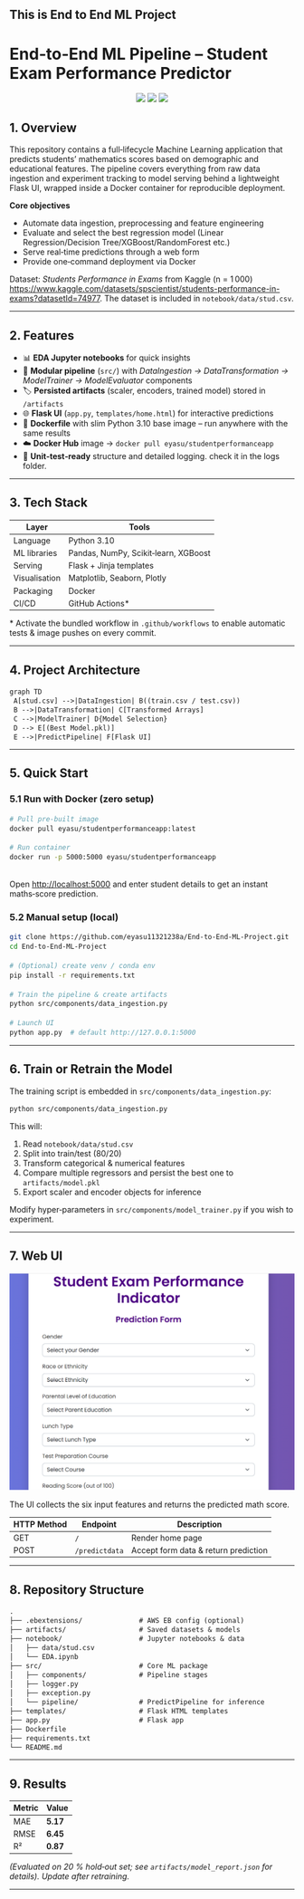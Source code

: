## This is End to End ML Project
# End‑to‑End ML Pipeline – **Student Exam Performance Predictor**

<div align="center">
  <img src="https://img.shields.io/badge/python-3.10-blue?logo=python" />
  <img src="https://img.shields.io/badge/docker-ready-blue?logo=docker" />
  <img src="https://img.shields.io/badge/-flask-grey?logo=flask" />
</div>



## 1. Overview

This repository contains a full‑lifecycle Machine Learning application that predicts students’ mathematics scores based on demographic and educational features. The pipeline covers everything from raw data ingestion and experiment tracking to model serving behind a lightweight Flask UI, wrapped inside a Docker container for reproducible deployment.

**Core objectives**

* Automate data ingestion, preprocessing and feature engineering
* Evaluate and select the best regression model (Linear Regression/Decision Tree/XGBoost/RandomForest etc.)
* Serve real‑time predictions through a web form
* Provide one‑command deployment via Docker

Dataset: *Students Performance in Exams* from Kaggle (n = 1 000) https://www.kaggle.com/datasets/spscientist/students-performance-in-exams?datasetId=74977. The dataset is included in `notebook/data/stud.csv`.

---

## 2. Features

* 📊 **EDA Jupyter notebooks** for quick insights
* 🔄 **Modular pipeline** (`src/`) with *DataIngestion → DataTransformation → ModelTrainer → ModelEvaluator* components
* 🏷️ **Persisted artifacts** (scaler, encoders, trained model) stored in `/artifacts`
* 🌐 **Flask UI** (`app.py`, `templates/home.html`) for interactive predictions
* 🐳 **Dockerfile** with slim Python 3.10 base image – run anywhere with the same results
* ☁️ **Docker Hub** image → `docker pull eyasu/studentperformanceapp`
* 🧪 **Unit‑test‑ready** structure and detailed logging. check it in the logs folder.

---

## 3. Tech Stack

| Layer         | Tools                                          |
| ------------- | ---------------------------------------------- |
| Language      | Python 3.10                                    |
| ML libraries  | Pandas, NumPy, Scikit‑learn, XGBoost |
| Serving       | Flask + Jinja templates                        |
| Visualisation | Matplotlib, Seaborn, Plotly                    |
| Packaging     | Docker                                         |
| CI/CD         | GitHub Actions\*                               |

\* Activate the bundled workflow in `.github/workflows` to enable automatic tests & image pushes on every commit.

---

## 4. Project Architecture

```mermaid
graph TD
 A[stud.csv] -->|DataIngestion| B((train.csv / test.csv))
 B -->|DataTransformation| C[Transformed Arrays]
 C -->|ModelTrainer| D{Model Selection}
 D --> E[(Best Model.pkl)]
 E -->|PredictPipeline| F[Flask UI]
```

---

## 5. Quick Start

### 5.1 Run with Docker (zero setup)

```bash
# Pull pre‑built image
docker pull eyasu/studentperformanceapp:latest

# Run container
docker run -p 5000:5000 eyasu/studentperformanceapp
           
```

Open [http://localhost:5000](http://localhost:5000) and enter student details to get an instant maths‑score prediction.

### 5.2 Manual setup (local)

```bash
git clone https://github.com/eyasu11321238a/End-to-End-ML-Project.git
cd End-to-End-ML-Project

# (Optional) create venv / conda env
pip install -r requirements.txt

# Train the pipeline & create artifacts
python src/components/data_ingestion.py

# Launch UI
python app.py  # default http://127.0.0.1:5000
```

---

## 6. Train or Retrain the Model

The training script is embedded in `src/components/data_ingestion.py`:

```bash
python src/components/data_ingestion.py
```

This will:

1. Read `notebook/data/stud.csv`
2. Split into train/test (80/20)
3. Transform categorical & numerical features
4. Compare multiple regressors and persist the best one to `artifacts/model.pkl`
5. Export scaler and encoder objects for inference

Modify hyper‑parameters in `src/components/model_trainer.py` if you wish to experiment.

---

## 7. Web UI

![UI Screenshot](ui.png)

The UI collects the six input features and returns the predicted math score.

| HTTP Method | Endpoint       | Description                          |
| ----------- | -------------- | ------------------------------------ |
| GET         | `/`            | Render home page                     |
| POST        | `/predictdata` | Accept form data & return prediction |

---

## 8. Repository Structure

```
.
├── .ebextensions/              # AWS EB config (optional)
├── artifacts/                  # Saved datasets & models
├── notebook/                   # Jupyter notebooks & data
│   ├── data/stud.csv
│   └── EDA.ipynb
├── src/                        # Core ML package
│   ├── components/             # Pipeline stages
│   ├── logger.py
│   ├── exception.py
│   └── pipeline/               # PredictPipeline for inference
├── templates/                  # Flask HTML templates
├── app.py                      # Flask app
├── Dockerfile
├── requirements.txt
└── README.md                   
```

---

## 9. Results

| Metric | Value    |
| ------ | -------- |
| MAE    | **5.17** |
| RMSE   | **6.45** |
| R²     | **0.87** |

*(Evaluated on 20 % hold‑out set; see `artifacts/model_report.json` for details). Update after retraining.*

---



